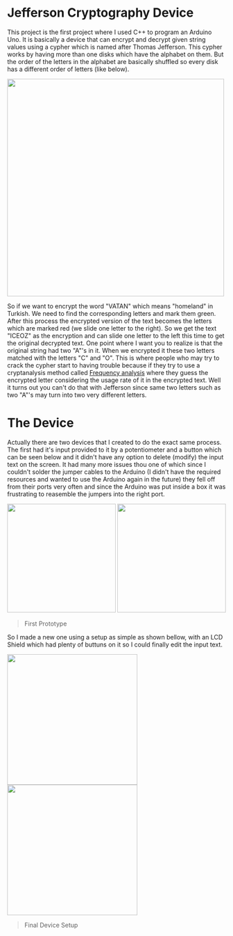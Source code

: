 # Jefferson Cryptography Device
This project is the first project where I used C++ to program an Arduino Uno. It is basically a device that can encrypt and decrypt given string values using a cypher which is named after Thomas Jefferson. This cypher works by having more than one disks which have the alphabet on them. But the order of the letters in the alphabet are basically shuffled so every disk has a different order of letters (like below).

<img src="https://user-images.githubusercontent.com/68196837/225085024-6f230348-49fe-439e-91e8-eb58a95efa20.png" width="500"></img>

So if we want to encrypt the word "VATAN" which means "homeland" in Turkish. We need to find the corresponding letters and mark them green. After this process the encrypted version of the text becomes the letters which are marked red (we slide one letter to the right). So we get the text "ICEOZ" as the encryption and can slide one letter to the left this time to get the original decrypted text. One point where I want you to realize is that the original string had two "A"'s in it. When we encrypted it these two letters matched with the letters "C" and "O". This is where people who may try to crack the cypher start to having trouble because if they try to use a cryptanalysis method called [Frequency analysis](https://en.wikipedia.org/wiki/Frequency_analysis) where they guess the encrypted letter considering the usage rate of it in the encrypted text. Well it turns out you can't do that with Jefferson since same two letters such as two "A"'s may turn into two very different letters.

# The Device

Actually there are two devices that I created to do the exact same process. The first had it's input provided to it by a potentiometer and a button which can be seen below and it didn't have any option to delete (modify) the input text on the screen. It had many more issues thou one of which since I couldn't solder the jumper cables to the Arduino (I didn't have the required resources and wanted to use the Arduino again in the future) they fell off from their ports very often and since the Arduino was put inside a box it was frustrating to reasemble the jumpers into the right port.

<img src="https://user-images.githubusercontent.com/68196837/225093170-b4f02605-812e-4c79-90b0-5cc27a6016a4.png" height="250"></img>
<img src="https://user-images.githubusercontent.com/68196837/225093527-37bd92cb-d20a-4f4a-af90-a0bf36a67360.png" height="250"></img>
> First Prototype

So I made a new one using a setup as simple as shown bellow, with an LCD Shield which had plenty of buttuns on it so I could finally edit the input text.

<img src="https://user-images.githubusercontent.com/68196837/225094395-c5e924c3-e2f2-472b-acbc-645ef4348541.png" height="300"></img>
<img src="https://user-images.githubusercontent.com/68196837/225094552-e6e487f6-01d9-4b4c-8357-1f4deaedc918.png" height="300"></img>
> Final Device Setup
